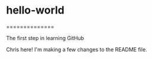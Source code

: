 # hello-world
==============

The first step in learning GitHub

Chris here! I'm making a few changes to the README file.
